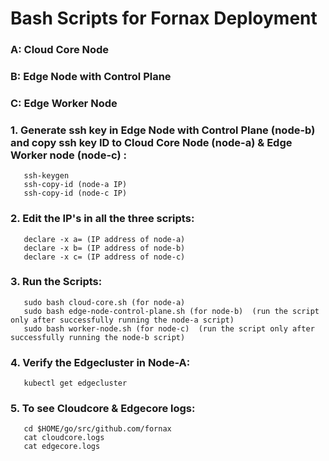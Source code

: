 # Bash Scripts for Fornax Deployment
### A: Cloud Core Node 
### B: Edge Node with Control Plane 
### C: Edge Worker Node
### 1. Generate ssh key in Edge Node with Control Plane (node-b) and copy ssh key ID to Cloud Core Node (node-a) & Edge Worker node (node-c) :
       ssh-keygen
       ssh-copy-id (node-a IP)
       ssh-copy-id (node-c IP)

### 2. Edit the IP's in all the three scripts:
       declare -x a= (IP address of node-a)
       declare -x b= (IP address of node-b)
       declare -x c= (IP address of node-c)

### 3. Run the Scripts:
       sudo bash cloud-core.sh (for node-a)
       sudo bash edge-node-control-plane.sh (for node-b)  (run the script only after successfully running the node-a script)
       sudo bash worker-node.sh (for node-c)  (run the script only after successfully running the node-b script)
  
### 4. Verify the Edgecluster in Node-A:
       kubectl get edgecluster
       
### 5. To see Cloudcore & Edgecore logs:
       cd $HOME/go/src/github.com/fornax
       cat cloudcore.logs
       cat edgecore.logs
